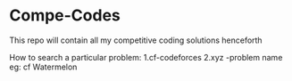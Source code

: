 # Compe-Codes
This repo will contain all my competitive coding solutions henceforth

How to search a particular problem:
1.cf-codeforces
2.xyz -problem name
eg: cf Watermelon
